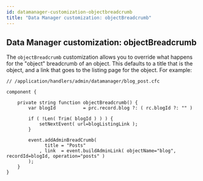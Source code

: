 ```yaml
---
id: datamanager-customization-objectbreadcrumb
title: "Data Manager customization: objectBreadcrumb"
---
```


## Data Manager customization: objectBreadcrumb

The `objectBreadcrumb` customization allows you to override what happens for the "object" breadcrumb of an object. This defaults to a title that is the object, and a link that goes to the listing page for the object. For example:

```luceescript
// /application/handlers/admin/datamanager/blog_post.cfc

component {

	private string function objectBreadcrumb() {
		var blogId          = prc.record.blog ?: ( rc.blogId ?: "" )

		if ( !Len( Trim( blogId ) ) ) {
			setNextEvent( url=blogListingLink );
		}

		event.addAdminBreadCrumb( 
			  title = "Posts"
			, link  = event.buildAdminLink( objectName="blog", recordId=blogId, operation="posts" )
		);
	}
}
```

